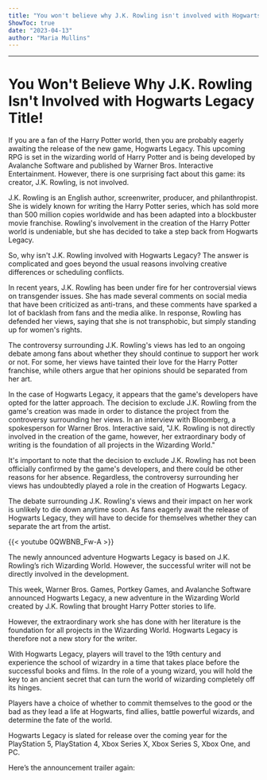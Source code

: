 ```yaml
---
title: "You won't believe why J.K. Rowling isn't involved with Hogwarts Legacy title!"
ShowToc: true 
date: "2023-04-13"
author: "Maria Mullins"
---
```

*****
# You Won't Believe Why J.K. Rowling Isn't Involved with Hogwarts Legacy Title!

If you are a fan of the Harry Potter world, then you are probably eagerly awaiting the release of the new game, Hogwarts Legacy. This upcoming RPG is set in the wizarding world of Harry Potter and is being developed by Avalanche Software and published by Warner Bros. Interactive Entertainment. However, there is one surprising fact about this game: its creator, J.K. Rowling, is not involved.

J.K. Rowling is an English author, screenwriter, producer, and philanthropist. She is widely known for writing the Harry Potter series, which has sold more than 500 million copies worldwide and has been adapted into a blockbuster movie franchise. Rowling's involvement in the creation of the Harry Potter world is undeniable, but she has decided to take a step back from Hogwarts Legacy.

So, why isn't J.K. Rowling involved with Hogwarts Legacy? The answer is complicated and goes beyond the usual reasons involving creative differences or scheduling conflicts.

In recent years, J.K. Rowling has been under fire for her controversial views on transgender issues. She has made several comments on social media that have been criticized as anti-trans, and these comments have sparked a lot of backlash from fans and the media alike. In response, Rowling has defended her views, saying that she is not transphobic, but simply standing up for women's rights.

The controversy surrounding J.K. Rowling's views has led to an ongoing debate among fans about whether they should continue to support her work or not. For some, her views have tainted their love for the Harry Potter franchise, while others argue that her opinions should be separated from her art.

In the case of Hogwarts Legacy, it appears that the game's developers have opted for the latter approach. The decision to exclude J.K. Rowling from the game's creation was made in order to distance the project from the controversy surrounding her views. In an interview with Bloomberg, a spokesperson for Warner Bros. Interactive said, "J.K. Rowling is not directly involved in the creation of the game, however, her extraordinary body of writing is the foundation of all projects in the Wizarding World."

It's important to note that the decision to exclude J.K. Rowling has not been officially confirmed by the game's developers, and there could be other reasons for her absence. Regardless, the controversy surrounding her views has undoubtedly played a role in the creation of Hogwarts Legacy.

The debate surrounding J.K. Rowling's views and their impact on her work is unlikely to die down anytime soon. As fans eagerly await the release of Hogwarts Legacy, they will have to decide for themselves whether they can separate the art from the artist.

{{< youtube 0QWBNB_Fw-A >}} 



The newly announced adventure Hogwarts Legacy is based on J.K. Rowling’s rich Wizarding World. However, the successful writer will not be directly involved in the development.
 
This week, Warner Bros. Games, Portkey Games, and Avalanche Software announced Hogwarts Legacy, a new adventure in the Wizarding World created by J.K. Rowling that brought Harry Potter stories to life.
 
However, the extraordinary work she has done with her literature is the foundation for all projects in the Wizarding World. Hogwarts Legacy is therefore not a new story for the writer.
 
With Hogwarts Legacy, players will travel to the 19th century and experience the school of wizardry in a time that takes place before the successful books and films. In the role of a young wizard, you will hold the key to an ancient secret that can turn the world of wizarding completely off its hinges.
 
Players have a choice of whether to commit themselves to the good or the bad as they lead a life at Hogwarts, find allies, battle powerful wizards, and determine the fate of the world.
 
Hogwarts Legacy is slated for release over the coming year for the PlayStation 5, PlayStation 4, Xbox Series X, Xbox Series S, Xbox One, and PC.
 
Here’s the announcement trailer again:
 

 
 




